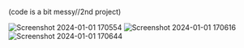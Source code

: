 (code is a bit messy//2nd project)

![Screenshot 2024-01-01 170554](https://github.com/btyneo/starterprojects_repo/assets/137136557/35d4ef02-195d-40c0-adb0-f22ca5d306a7)
![Screenshot 2024-01-01 170616](https://github.com/btyneo/starterprojects_repo/assets/137136557/a21f268b-1bed-4db1-98e9-90631132a6a0)
![Screenshot 2024-01-01 170644](https://github.com/btyneo/starterprojects_repo/assets/137136557/dd1db7f2-e9bb-4398-a4cb-cff0d5825bb7)
